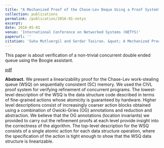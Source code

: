 ```yaml
---
title: "A Mechanized Proof of the Chase-Lev Deque Using a Proof System"
collection: publications
permalink: /publication/2016-01-netys
excerpt: 
date: 2016-05-01
venue: 'International Conference on Networked Systems (NETYS)'
paperurl: ''
citation: 'Suha Mutluergil and Serdar Tasiran. &quot; A Mechanized Proof of the Chase-Lev Deque Using a Proof System.&quot; <i>Proceedings of 4<sup>th</sup> International Conference on Networked Systems (NETYS)</i>, 2016.'
--- 
```


This paper is about verification of a non-trivial concurrent double ended queue using the Boogie assistant.

[pdf](http://suhaorhun.github.io/files/netys16.pdf)

**Abstract.** We present a linearizability proof for the Chase-Lev work-stealing queue (WSQ) on sequentially consistent (SC) memory. We used the CIVL proof system for verifying refinement of concurrent programs. The lowest-level description of the WSQ is the data structure code described in terms of fine-grained actions whose atomicity is guaranteed by hardware. Higher level descriptions consist of increasingly coarser action blocks obtained using a combination of Owicki-Gries (OG) annotations and reduction and abstraction. We believe that the OG annotations (location invariants) we provided to carry out the refinement proofs at each level provide insight into the correctness of the algorithm. The top-level description for the WSQ consists of a single atomic action for each data structure operation, where the specification of the action is tight enough to show that the WSQ data structure is linearizable. 
